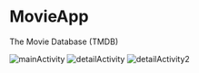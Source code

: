 # MovieApp
The Movie Database (TMDB)


![mainActivity](../master/screenShots/mainActivity.jpeg)
![detailActivity](../master/screenShots/detailActivity.jpeg)
![detailActivity2](../master/screenShots/detailActivity2.jpeg)
